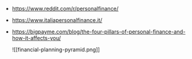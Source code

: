 - https://www.reddit.com/r/personalfinance/
- https://www.italiapersonalfinance.it/
- https://bigpayme.com/blog/the-four-pillars-of-personal-finance-and-how-it-affects-you/






  ![[financial-planning-pyramid.png]]